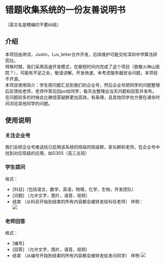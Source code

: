 # 错题收集系统的一份友善说明书
（英文名是瞎编的不要纠结）
## 介绍
本项目由溡沭，Justin，Luv_letter合作开发，后续维护可能交给深圳中学算法研究社。  
特殊时期，我们采用高速开发模式，在极短时间内完成了这个项目（致敬火神山医院？），可能有不足之处，敬请谅解。开发快速，未考虑服务器安全问题，本项目不开源。   
本项目使用简介：学生把问题汇总到我们的企业号，然后企业号把同学的问题整理后反馈给老师，老师作答后回po给同学，每天会整理出当天问题和回答并发布。
在问题较多的时候会比微信答疑群更加高效，有条理，且其他同学也方便在课余时间浏览其他同学的问题。
## 使用说明
### 关注企业号
我们会把企业号推送给已启用该系统的班级的班级群，家长群和老师。在企业号中找到对应班级的应用，如G305（高三五班）
### 学生提问
格式：  
* [科目]（包括语文，数学，英语，物理，化学，生物，开发团队）  
* [问题] （允许文字，图片，语音，视频）
* 结束  （从科目开始到结束的所有内容都会被转发给科任老师）
样例：  
![](http://p.qpic.cn/pic_wework/4290094608/6b6dc47856b950ab9007c4e0856456781fbb55dec1026c77/)
### 老师回答
格式：
* [编号]
* [回答] （允许文字，图片，语音，视频）
* 结束  （从编号开始到结束的所有内容都会被转发给发问同学）
样例
![](http://p.qpic.cn/pic_wework/136661727/30369f2378cd40ba69e1a2a6160923c87220d68ba90dbe29/)

